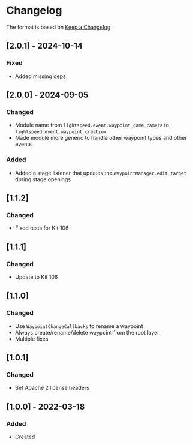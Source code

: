 # Changelog
The format is based on [Keep a Changelog](https://keepachangelog.com/en/1.0.0/).

## [2.0.1] - 2024-10-14
### Fixed
- Added missing deps

## [2.0.0] - 2024-09-05
### Changed
- Module name from `lightspeed.event.waypoint_game_camera` to `lightspeed.event.waypoint_creation`
- Made module more generic to handle other waypoint types and other events

### Added
- Added a stage listener that updates the `WaypointManager.edit_target` during stage openings

## [1.1.2]
### Changed
- Fixed tests for Kit 106

## [1.1.1]
### Changed
- Update to Kit 106

## [1.1.0]
### Changed
- Use `WaypointChangeCallbacks` to rename a waypoint
- Always create/rename/delete waypoint from the root layer
- Multiple fixes

## [1.0.1]
### Changed
- Set Apache 2 license headers

## [1.0.0] - 2022-03-18
### Added
- Created
